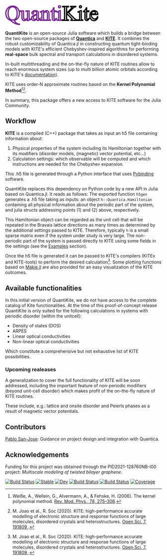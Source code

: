 <img src="logo.png" alt="drawing" width="300"/>

**QuantiKite** is an open-source Julia software which builds a bridge between the two open-source packages of [**Quantica**](https://github.com/pablosanjose/Quantica.jl/tree/master) and [**KITE**](https://github.com/quantum-kite/kite).
It combines the robust customizability of Quantica.jl in constructing quantum tight-binding models with KITE's efficient Chebyshev-inspired algorithms for performing **real-space** bulk spectral and transport calculations in disordered systems. 

In-built multithreading and the on-the-fly nature of KITE routines allow to reach enormous system sizes (up to multi billion atomic orbitals according to KITE's [documentation](https://github.com/quantum-kite/kite)).

KITE uses order-N approximate routines based on the **Kernel Polynomial Method**[^1][^2].

In summary, this package offers a new access to KITE software for the Julia Community.

[^1]: Weiße, A., Wellein, G., Alvermann, A., & Fehske, H. (2006). The kernel polynomial method. [Rev. Mod. Phys., 78, 275–306](https://journals.aps.org/rmp/abstract/10.1103/RevModPhys.78.275).
[^2]: M. Joao et al., R. Soc (2020). KITE: high-performance accurate modelling of electronic structure and response functions of large molecules, disordered crystals and heterostructures. [Open Sci. 7, 191809 ](https://journals.aps.org/rmp/abstract/10.1103/RevModPhys.78.275).

## Workflow

**KITE** is a compiled (C++) package that takes as input an h5 file containing information about:
  1. Physical properties of the system including its Hamiltonian together with its modifiers (disorder models, (magnetic) vector potential, etc...)
  2. Calculation settings: which observable will be computed and which instructions are needed for the Chebyshev expansion.

This .h5 file is generated through a Python interface that uses [Pybinding](https://docs.pybinding.site/en/stable/) software.

QuantiKite replaces this dependency on Python code by a new API in Julia based on Quantica.jl. It reads as follows: 
The exported function `h5gen` generates a .h5 file taking as inputs: an object `h::Quantica.Hamiltonian` containing all physical information about the periodic part of the system, and julia structs addressing points (1) and (2) above, respectively.

This Hamiltonian object can be regarded as the unit cell that will be repeated in the Bravais lattice directions as many times as determined by the additional settings passed to KITE. Therefore, typically `h` is a small sparse matrix even if the system under study is very large. The non-periodic part of the system is passed directly to KITE using some fields in the settings (see the [Examples](https://github.com/fernandopenaranda/QuantiKite/tree/main/examples) section). 

Once the h5 file is generated it can be passed to KITE's compilers (KITEx and KITE-tools) to perform the desired calculation[^2]. Some plotting functions based on [Makie.jl](https://docs.makie.org/stable/) are also provided for an easy visualization of the KITE outcomes.

## Available functionalities
In this initial version of QuantiKite, we do not have access to the complete catalog of Kite functionalities. At the time of this proof-of-concept release QuantiKite is only suited for  the following calculations in systems with periodic disorder (within the unitcell):

- Density of states (DOS)
- ARPES
- Linear optical conductivities
- Non-linear optical conductivities

Which constitute a comprehensive but not exhaustive list of KITE possibilities.

### Upcoming realeases

A generalization to cover the full functionality of KITE will be soon addressed, including the important feature of non-periodic modifiers (beyond unit-cell disorder) which makes profit of the on-the-fly nature of KITE routines.
   
These include, e.g.: lattice and onsite disorder and Peierls phases as a result of magnetic vector potentials.

## Contributors

[Pablo San-Jose](https://github.com/pablosanjose): Guidance on project design and integration with Quantica.

## Acknowledgements

Funding for this project was obtained through the PID2021-128760NB-I00 project: *Multiscale modeling of twisted bilayer graphene*.

[![Build Status](https://github.com/fernandopenaranda/QuantiKite.jl/actions/workflows/CI.yml/badge.svg?branch=main)](https://github.com/fernandopenaranda/QuantiKite.jl/actions/workflows/CI.yml?query=branch%3Amain)
[![Stable](https://img.shields.io/badge/docs-stable-blue.svg)](https://fernandopenaranda.github.io/QuantiKite.jl/stable/)
[![Dev](https://img.shields.io/badge/docs-dev-blue.svg)](https://fernandopenaranda.github.io/QuantiKite.jl/dev/)
[![Build Status](https://github.com/fernandopenaranda/QuantiKite.jl/actions/workflows/CI.yml/badge.svg?branch=main)](https://github.com/fernandopenaranda/QuantiKite.jl/actions/workflows/CI.yml?query=branch%3Amain)
[![Build Status](https://travis-ci.com/fernandopenaranda/QuantiKite.jl.svg?branch=main)](https://travis-ci.com/fernandopenaranda/QuantiKite.jl)
[![Coverage](https://codecov.io/gh/fernandopenaranda/QuantiKite.jl/branch/main/graph/badge.svg)](https://codecov.io/gh/fernandopenaranda/QuantiKite.jl)
